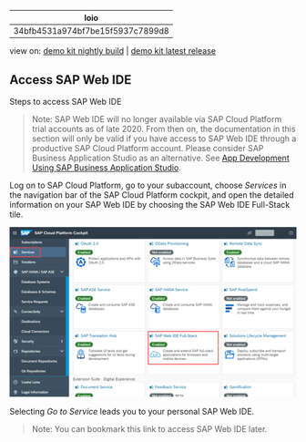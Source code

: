 <!-- loio34bfb4531a974bf7be15f5937c7899d8 -->

| loio |
| -----|
| 34bfb4531a974bf7be15f5937c7899d8 |

<div id="loio">

view on: [demo kit nightly build](https://openui5nightly.hana.ondemand.com/#/topic/34bfb4531a974bf7be15f5937c7899d8) | [demo kit latest release](https://openui5.hana.ondemand.com/#/topic/34bfb4531a974bf7be15f5937c7899d8)</div>

## Access SAP Web IDE

Steps to access SAP Web IDE

> Note:
> SAP Web IDE will no longer available via SAP Cloud Platform trial accounts as of late 2020. From then on, the documentation in this section will only be valid if you have access to SAP Web IDE through a productive SAP Cloud Platform account. Please consider SAP Business Application Studio as an alternative. See [App Development Using SAP Business Application Studio](App_Development_Using_SAP_Business_Application_Studio_6bbad66.md).
> 
> 

Log on to SAP Cloud Platform, go to your subaccount, choose *Services* in the navigation bar of the SAP Cloud Platform cockpit, and open the detailed information on your SAP Web IDE by choosing the SAP Web IDE Full-Stack tile.

 ![](loio466a36507a5e4b47aba0d99cdddefa3f_HiRes.png) 

Selecting *Go to Service* leads you to your personal SAP Web IDE.

> Note:
> You can bookmark this link to access SAP Web IDE later.
> 
> 

